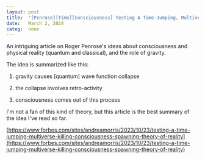 ```yaml
---
layout: post
title:  "[Penrose][Time][Consciousness] Testing A Time-Jumping, Multiverse-Killing, Consciousness-Spawning Theory Of Reality"
date:   March 2, 2024
categ:  none
---
```




An intriguing article on Roger Penrose's ideas about consciousness and physical reality (quantum and classical), and the role of gravity.

The idea is summarized like this: 

1) gravity causes [quantum] wave function collapse

2) the collapse involves retro-activity

3) consciousness comes out of this process

I'm not a fan of this kind of theory, but this article is the best summary of the idea I've read so far. 



[https://www.forbes.com/sites/andreamorris/2023/10/23/testing-a-time-jumping-multiverse-killing-consciousness-spawning-theory-of-reality](https://www.forbes.com/sites/andreamorris/2023/10/23/testing-a-time-jumping-multiverse-killing-consciousness-spawning-theory-of-reality)



 

